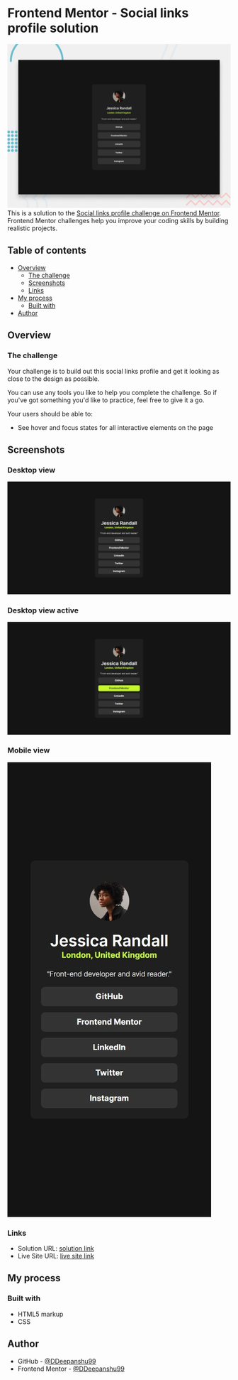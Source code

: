 # Frontend Mentor - Social links profile solution

![Design preview for the Social links profile coding challenge](./design/desktop-preview.jpg)
This is a solution to the [Social links profile challenge on Frontend Mentor](https://www.frontendmentor.io/challenges/social-links-profile-UG32l9m6dQ). Frontend Mentor challenges help you improve your coding skills by building realistic projects. 

## Table of contents

- [Overview](#overview)
  - [The challenge](#the-challenge)
  - [Screenshots](#screenshots)
  - [Links](#links)
- [My process](#my-process)
  - [Built with](#built-with)
- [Author](#author)

## Overview

### The challenge

Your challenge is to build out this social links profile and get it looking as close to the design as possible.

You can use any tools you like to help you complete the challenge. So if you've got something you'd like to practice, feel free to give it a go.

Your users should be able to: 

- See hover and focus states for all interactive elements on the page

## Screenshots
### Desktop view
![Desktop screenshot](screenshot-desktop.jpeg)
### Desktop view active
![active screenchot](screenshot-desktop-active.jpeg)
### Mobile view
![Mobile screenshot](screenshot-mobile.jpeg)

### Links

- Solution URL: [solution link](https://github.com/DDeepanshu99/social-links-profile-main)
- Live Site URL: [live site link](https://social-links-profile-main-lac.vercel.app/)

## My process

### Built with

- HTML5 markup
- CSS

## Author

- GitHub - [@DDeepanshu99](https://github.com/DDeepanshu99)
- Frontend Mentor - [@DDeepanshu99](https://www.frontendmentor.io/profile/DDeepanshu99)
